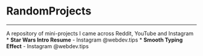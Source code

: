 # RandomProjects
<hr>
A repository of mini-projects I came across Reddit, YouTube and Instagram
* <b>Star Wars Intro Resume</b> - Instagram @webdev.tips
* <b>Smooth Typing Effect</b> - Instagram @webdev.tips
